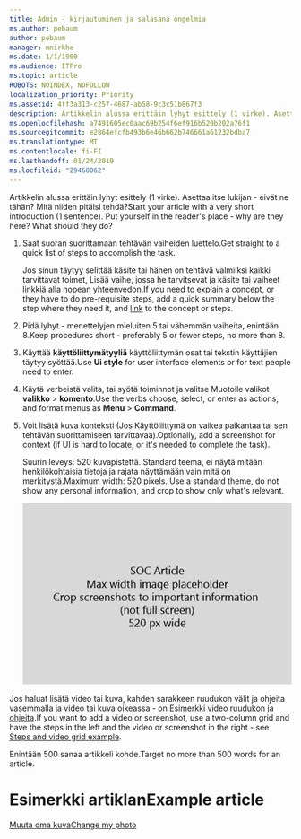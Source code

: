 ```yaml
---
title: Admin - kirjautuminen ja salasana ongelmia
ms.author: pebaum
author: pebaum
manager: mnirkhe
ms.date: 1/1/1900
ms.audience: ITPro
ms.topic: article
ROBOTS: NOINDEX, NOFOLLOW
localization_priority: Priority
ms.assetid: 4ff3a313-c257-4687-ab58-9c3c51b867f3
description: Artikkelin alussa erittäin lyhyt esittely (1 virke). Asettaa itse lukijan - eivät ne tähän? Mitä niiden pitäisi tehdä?
ms.openlocfilehash: a7491605ec0aac69b254f6ef916b520b202a76f1
ms.sourcegitcommit: e2864efcfb493b6e46b662b746661a61232bdba7
ms.translationtype: MT
ms.contentlocale: fi-FI
ms.lasthandoff: 01/24/2019
ms.locfileid: "29468062"
---
```

<span data-ttu-id="3fadb-p102">Artikkelin alussa erittäin lyhyt esittely (1 virke). Asettaa itse lukijan - eivät ne tähän? Mitä niiden pitäisi tehdä?</span><span class="sxs-lookup"><span data-stu-id="3fadb-p102">Start your article with a very short introduction (1 sentence). Put yourself in the reader's place - why are they here? What should they do?</span></span> 
  
1. <span data-ttu-id="3fadb-108">Saat suoran suorittamaan tehtävän vaiheiden luettelo.</span><span class="sxs-lookup"><span data-stu-id="3fadb-108">Get straight to a quick list of steps to accomplish the task.</span></span>
    
    <span data-ttu-id="3fadb-109">Jos sinun täytyy selittää käsite tai hänen on tehtävä valmiiksi kaikki tarvittavat toimet, Lisää vaihe, jossa he tarvitsevat ja käsite tai vaiheet [linkkiä](https://support.office.com/article/f37e7984-cf03-4fde-92d3-82970d7e241b.aspx) alla nopean yhteenvedon.</span><span class="sxs-lookup"><span data-stu-id="3fadb-109">If you need to explain a concept, or they have to do pre-requisite steps, add a quick summary below the step where they need it, and [link](https://support.office.com/article/f37e7984-cf03-4fde-92d3-82970d7e241b.aspx) to the concept or steps.</span></span> 
    
2. <span data-ttu-id="3fadb-110">Pidä lyhyt - menettelyjen mieluiten 5 tai vähemmän vaiheita, enintään 8.</span><span class="sxs-lookup"><span data-stu-id="3fadb-110">Keep procedures short - preferably 5 or fewer steps, no more than 8.</span></span>
    
3. <span data-ttu-id="3fadb-111">Käyttää **käyttöliittymätyyliä** käyttöliittymän osat tai tekstin käyttäjien täytyy syöttää.</span><span class="sxs-lookup"><span data-stu-id="3fadb-111">Use **Ui style** for user interface elements or for text people need to enter.</span></span> 
    
4. <span data-ttu-id="3fadb-112">Käytä verbeistä valita, tai syötä toiminnot ja valitse Muotoile valikot **valikko** \> **komento**.</span><span class="sxs-lookup"><span data-stu-id="3fadb-112">Use the verbs choose, select, or enter as actions, and format menus as **Menu** \> **Command**.</span></span>
    
5. <span data-ttu-id="3fadb-113">Voit lisätä kuva konteksti (Jos Käyttöliittymä on vaikea paikantaa tai sen tehtävän suorittamiseen tarvittavaa).</span><span class="sxs-lookup"><span data-stu-id="3fadb-113">Optionally, add a screenshot for context (if UI is hard to locate, or it's needed to complete the task).</span></span>
    
    <span data-ttu-id="3fadb-p103">Suurin leveys: 520 kuvapistettä. Standard teema, ei näytä mitään henkilökohtaisia tietoja ja rajata näyttämään vain mitä on merkitystä.</span><span class="sxs-lookup"><span data-stu-id="3fadb-p103">Maximum width: 520 pixels. Use a standard theme, do not show any personal information, and crop to show only what's relevant.</span></span> 
    
    ![Paikkamerkki - SOC-artikkelin kuvan enimmäisleveys on 520 kuvapistettä](media/7d43d3be-8658-4a5b-aa15-ed62a47a2b24.png)
  
<span data-ttu-id="3fadb-117">Jos haluat lisätä video tai kuva, kahden sarakkeen ruudukon välit ja ohjeita vasemmalla ja video tai kuva oikeassa - on [Esimerkki video ruudukon ja ohjeita](https://support.office.com/article/14ce8e82-efa0-47f5-bb84-94f078db3dae.aspx).</span><span class="sxs-lookup"><span data-stu-id="3fadb-117">If you want to add a video or screenshot, use a two-column grid and have the steps in the left and the video or screenshot in the right - see [Steps and video grid example](https://support.office.com/article/14ce8e82-efa0-47f5-bb84-94f078db3dae.aspx).</span></span> 
  
<span data-ttu-id="3fadb-118">Enintään 500 sanaa artikkeli kohde.</span><span class="sxs-lookup"><span data-stu-id="3fadb-118">Target no more than 500 words for an article.</span></span>
  
# <a name="example-article"></a><span data-ttu-id="3fadb-119">Esimerkki artiklan</span><span class="sxs-lookup"><span data-stu-id="3fadb-119">Example article</span></span>

[<span data-ttu-id="3fadb-120">Muuta oma kuva</span><span class="sxs-lookup"><span data-stu-id="3fadb-120">Change my photo</span></span>](https://support.office.com/article/555376e0-1fca-49ba-8434-307a0525c767.aspx)
  

